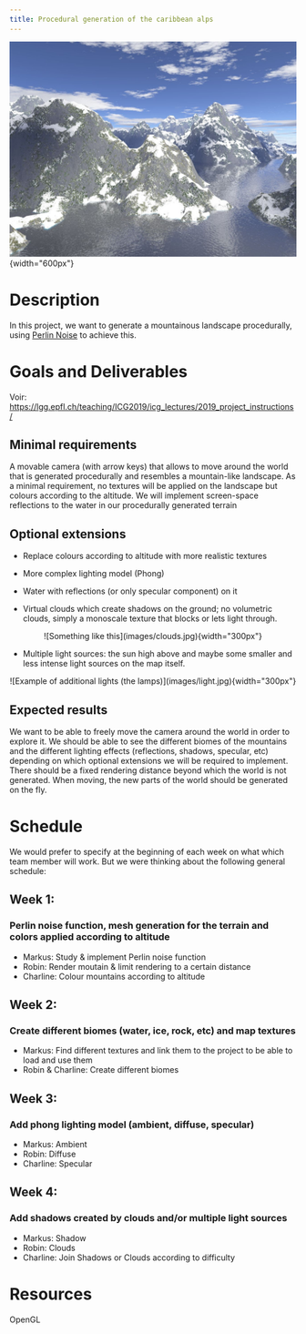```yaml
---
title: Procedural generation of the caribbean alps
---
```


![A nice mountainy landscape](images/mountains.jpg){width="600px"}

# Description

In this project, we want to generate a  mountainous landscape procedurally, using [Perlin Noise](https://en.wikipedia.org/wiki/Perlin_noise) to achieve this.

# Goals and Deliverables

Voir: https://lgg.epfl.ch/teaching/ICG2019/icg_lectures/2019_project_instructions/

## Minimal requirements

A movable camera (with arrow keys) that allows to move around the world that is generated procedurally and resembles a mountain-like landscape.
As a minimal requirement, no textures will be applied on the landscape but colours according to the altitude.
We will implement screen-space reflections to the water in our procedurally generated terrain

## Optional extensions

- Replace colours according to altitude with more realistic textures

- More complex lighting model (Phong)

- Water with reflections (or only specular component) on it

- Virtual clouds which create shadows on the ground; no volumetric clouds, simply a monoscale texture that blocks or lets light through.

<p align="center"> ![Something like this](images/clouds.jpg){width="300px"} </p>

- Multiple light sources: the sun high above and maybe some smaller and less intense light sources on the map itself.

<p align="center"> ![Example of additional lights (the lamps)](images/light.jpg){width="300px"} </p>

## Expected results

We want to be able to freely move the camera around the world in order to explore it. We should be able to see the different biomes of the mountains and the different lighting effects (reflections, shadows, specular, etc) depending on which optional extensions we will be required to implement.
There should be a fixed rendering distance beyond which the world is not generated. When moving, the new parts of the world should be generated on the fly.

# Schedule

We would prefer to specify at the beginning of each week on what which team member will work. But we were thinking about the following general schedule:

## Week 1:
### Perlin noise function, mesh generation for the terrain and colors applied according to altitude
- Markus: Study & implement Perlin noise function
- Robin: Render moutain & limit rendering to a certain distance
- Charline: Colour mountains according to altitude

## Week 2:
### Create different biomes (water, ice, rock, etc) and map textures
- Markus: Find different textures and link them to the project to be able to load and use them
- Robin & Charline: Create different biomes

## Week 3:
### Add phong lighting model (ambient, diffuse, specular)
- Markus: Ambient
- Robin: Diffuse
- Charline: Specular

## Week 4:
### Add shadows created by clouds and/or multiple light sources
- Markus: Shadow
- Robin: Clouds
- Charline: Join Shadows or Clouds according to difficulty

# Resources

OpenGL

